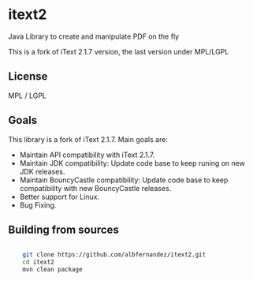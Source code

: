 # itext2

Java Library to create and manipulate PDF on the fly

This is a fork of iText 2.1.7 version, the last version under MPL/LGPL

## License

MPL / LGPL

## Goals

This library is a fork of iText 2.1.7. Main goals are:

* Maintain API compatibility with iText 2.1.7.
* Maintain JDK compatibility: Update code base to keep runing on new JDK releases.
* Maintain BouncyCastle compatibility: Update code base to keep compatibility with new BouncyCastle releases.
* Better support for Linux.
* Bug Fixing.



## Building from sources

```bash

    git clone https://github.com/albfernandez/itext2.git
    cd itext2
    mvn clean package
    
``` 
